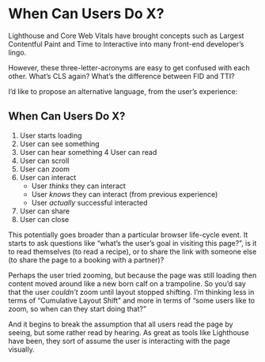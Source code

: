 # When Can Users Do X?

Lighthouse and Core Web Vitals have brought concepts such as Largest Contentful Paint and Time to Interactive into many front-end developer’s lingo.

However, these three-letter-acronyms are easy to get confused with each other. What’s CLS again? What’s the difference between FID and TTI?

I’d like to propose an alternative language, from the user’s experience:

## When Can Users Do X?

1. User starts loading
2. User can see something
3. User can hear something
4 User can read
5. User can scroll
6. User can zoom
7. User can interact
    - User _thinks_ they can interact
    - User _knows_ they can interact (from previous experience)
    - User _actually_ successful interacted
8. User can share
9. User can close

This potentially goes broader than a particular browser life-cycle event. It starts to ask questions like “what’s the user’s goal in visiting this page?”, is it to read themselves (to read a recipe), or to share the link with someone else (to share the page to a booking with a partner)?

Perhaps the user tried zooming, but because the page was still loading then content moved around like a new born calf on a trampoline. So you’d say that the user *couldn’t* zoom until layout stopped shifting. I’m thinking less in terms of “Cumulative Layout Shift” and more in terms of “some users like to zoom, so when can they start doing that?”

And it begins to break the assumption that all users read the page by seeing, but some rather read by hearing. As great as tools like Lighthouse have been, they sort of assume the user is interacting with the page visually.
